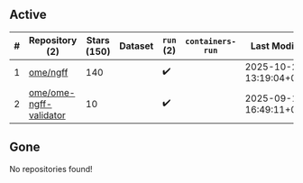 ## Active
| # | Repository (2) | Stars (150) | Dataset | `run` (2) | `containers-run` | Last Modified |
| --- | --- | --- | --- | --- | --- | --- |
| 1 | [ome/ngff](https://github.com/ome/ngff) | 140 |  | :heavy_check_mark: |  | 2025-10-24 13:19:04+00:00 |
| 2 | [ome/ome-ngff-validator](https://github.com/ome/ome-ngff-validator) | 10 |  | :heavy_check_mark: |  | 2025-09-12 16:49:11+00:00 |

## Gone
No repositories found!
